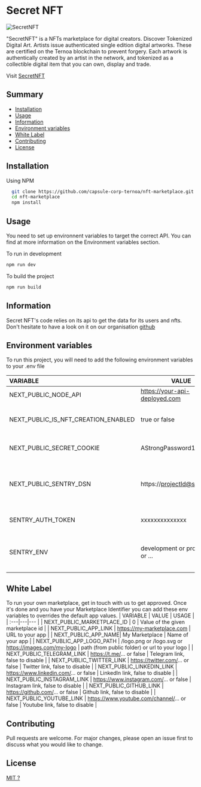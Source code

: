 # Secret NFT

![SecretNFT](https://www.secret-nft.com/ternoa-social-banner.jpg)

"SecretNFT" is a NFTs marketplace for digital creators. Discover Tokenized Digital Art. Artists issue authenticated single edition digital artworks. These are certified on the Ternoa blockchain to prevent forgery. Each artwork is authentically created by an artist in the network, and tokenized as a collectible digital item that you can own, display and trade.

Visit [SecretNFT](https://www.secret-nft.com/)

## Summary
- [Installation](#Installation)
- [Usage](#Usage)
- [Information](#Information)
- [Environment variables](#Environment-variables)
- [White Label](#White-label)
- [Contributing](#Contributing)
- [License](#License)

## Installation
Using NPM
```bash
  git clone https://github.com/capsule-corp-ternoa/nft-marketplace.git
  cd nft-marketplace
  npm install
```

## Usage
You need to set up environnent variables to target the correct API.
You can find at more information on the Environment variables section.

To run in development
```bash
npm run dev
```
To build the project
```bash
npm run build
```

## Information
Secret NFT's code relies on its api to get the data for its users and nfts. Don't hesitate to have a look on it on our organisation [github](https://github.com/capsule-corp-ternoa.)

## Environment variables
To run this project, you will need to add the following environment variables to your .env file

| VARIABLE | VALUE | USAGE |
| :---|---|--- |
| NEXT_PUBLIC_NODE_API | https://your-api-deployed.com | URL of the api |
| NEXT_PUBLIC_IS_NFT_CREATION_ENABLED | true or false | Enable or disable the creation of NFT |
| NEXT_PUBLIC_SECRET_COOKIE | AStrongPassword101 | Secure the cookie on the app |
| NEXT_PUBLIC_SENTRY_DSN | https://projectId@sentry.io/x | The url to your sentry project if you want to monitor activity |
| SENTRY_AUTH_TOKEN | xxxxxxxxxxxxxx | Your auth token if you use Sentry |
| SENTRY_ENV | development or production or ... | Allow to separate monitoring on environment |

## White Label
To run your own marketplace, get in touch with us to get approved.
Once it's done and you have your Marketplace Identifier you can add these env variables to overrides the default app values.
| VARIABLE | VALUE | USAGE |
| :---|---|--- |
| NEXT_PUBLIC_MARKETPLACE_ID | 0 | Value of the given marketplace id |
| NEXT_PUBLIC_APP_LINK | https://my-marketplace.com | URL to your app |
| NEXT_PUBLIC_APP_NAME| My Marketplace | Name of your app |
| NEXT_PUBLIC_APP_LOGO_PATH | /logo.png or /logo.svg or https://images.com/my-logo | path (from public folder) or url to your logo |
| NEXT_PUBLIC_TELEGRAM_LINK | https://t.me/... or false | Telegram link, false to disable |
| NEXT_PUBLIC_TWITTER_LINK | https://twitter.com/... or false | Twitter link, false to disable |
| NEXT_PUBLIC_LINKEDIN_LINK | https://www.linkedin.com/... or false | LinkedIn link, false to disable |
| NEXT_PUBLIC_INSTAGRAM_LINK | https://www.instagram.com/... or false | Instagram link, false to disable |
| NEXT_PUBLIC_GITHUB_LINK | https://github.com/... or false | Github link, false to disable |
| NEXT_PUBLIC_YOUTUBE_LINK | https://www.youtube.com/channel/... or false | Youtube link, false to disable |

## Contributing
Pull requests are welcome. For major changes, please open an issue first to discuss what you would like to change.

## License
[MIT ?](https://choosealicense.com/licenses/mit/)
